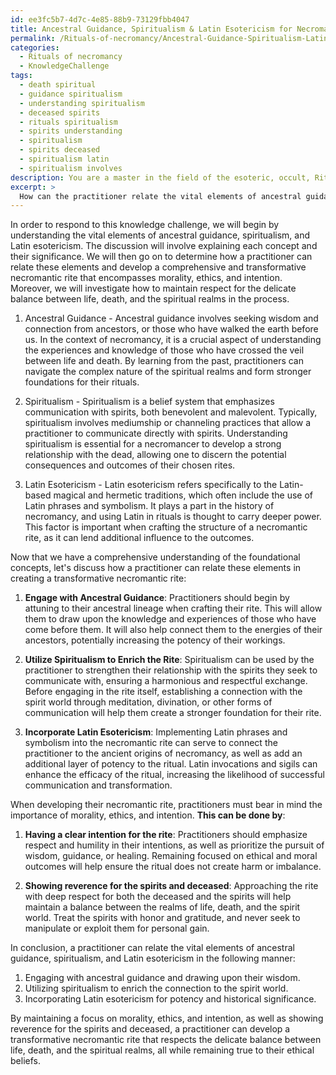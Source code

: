 ```yaml
---
id: ee3fc5b7-4d7c-4e85-88b9-73129fbb4047
title: Ancestral Guidance, Spiritualism & Latin Esotericism for Necromantic Rituals
permalink: /Rituals-of-necromancy/Ancestral-Guidance-Spiritualism-Latin-Esotericism-for-Necromantic-Rituals/
categories:
  - Rituals of necromancy
  - KnowledgeChallenge
tags:
  - death spiritual
  - guidance spiritualism
  - understanding spiritualism
  - deceased spirits
  - rituals spiritualism
  - spirits understanding
  - spiritualism
  - spirits deceased
  - spiritualism latin
  - spiritualism involves
description: You are a master in the field of the esoteric, occult, Rituals of necromancy and Education. You are a writer of tests, challenges, textbooks and deep knowledge on Rituals of necromancy for initiates and students to gain deep insights and understanding from. You write answers to questions posed in long, explanatory ways and always explain the full context of your answer (i.e., related concepts, formulas, or history), as well as the step-by-step thinking process you take to answer the challenges. Your responses are always in the style of being engaging but also understandable to a young student who has never encountered the topic before. Summarize the key themes, ideas, and conclusions at the end.
excerpt: > 
  How can the practitioner relate the vital elements of ancestral guidance, spiritualism, and Latin esotericism to develop a comprehensive and transformative necromantic rite that encompasses the threads of morality, ethics, and intention while maintaining respect for the delicate balance between life, death, and the spiritual realms?
---
```

In order to respond to this knowledge challenge, we will begin by understanding the vital elements of ancestral guidance, spiritualism, and Latin esotericism. The discussion will involve explaining each concept and their significance. We will then go on to determine how a practitioner can relate these elements and develop a comprehensive and transformative necromantic rite that encompasses morality, ethics, and intention. Moreover, we will investigate how to maintain respect for the delicate balance between life, death, and the spiritual realms in the process.

1. Ancestral Guidance - Ancestral guidance involves seeking wisdom and connection from ancestors, or those who have walked the earth before us. In the context of necromancy, it is a crucial aspect of understanding the experiences and knowledge of those who have crossed the veil between life and death. By learning from the past, practitioners can navigate the complex nature of the spiritual realms and form stronger foundations for their rituals.

2. Spiritualism - Spiritualism is a belief system that emphasizes communication with spirits, both benevolent and malevolent. Typically, spiritualism involves mediumship or channeling practices that allow a practitioner to communicate directly with spirits. Understanding spiritualism is essential for a necromancer to develop a strong relationship with the dead, allowing one to discern the potential consequences and outcomes of their chosen rites.

3. Latin Esotericism - Latin esotericism refers specifically to the Latin-based magical and hermetic traditions, which often include the use of Latin phrases and symbolism. It plays a part in the history of necromancy, and using Latin in rituals is thought to carry deeper power. This factor is important when crafting the structure of a necromantic rite, as it can lend additional influence to the outcomes.

Now that we have a comprehensive understanding of the foundational concepts, let's discuss how a practitioner can relate these elements in creating a transformative necromantic rite:

1. **Engage with Ancestral Guidance**: Practitioners should begin by attuning to their ancestral lineage when crafting their rite. This will allow them to draw upon the knowledge and experiences of those who have come before them. It will also help connect them to the energies of their ancestors, potentially increasing the potency of their workings.

2. **Utilize Spiritualism to Enrich the Rite**: Spiritualism can be used by the practitioner to strengthen their relationship with the spirits they seek to communicate with, ensuring a harmonious and respectful exchange. Before engaging in the rite itself, establishing a connection with the spirit world through meditation, divination, or other forms of communication will help them create a stronger foundation for their rite.

3. **Incorporate Latin Esotericism**: Implementing Latin phrases and symbolism into the necromantic rite can serve to connect the practitioner to the ancient origins of necromancy, as well as add an additional layer of potency to the ritual. Latin invocations and sigils can enhance the efficacy of the ritual, increasing the likelihood of successful communication and transformation.

When developing their necromantic rite, practitioners must bear in mind the importance of morality, ethics, and intention. **This can be done by**:

1. **Having a clear intention for the rite**: Practitioners should emphasize respect and humility in their intentions, as well as prioritize the pursuit of wisdom, guidance, or healing. Remaining focused on ethical and moral outcomes will help ensure the ritual does not create harm or imbalance.

2. **Showing reverence for the spirits and deceased**: Approaching the rite with deep respect for both the deceased and the spirits will help maintain a balance between the realms of life, death, and the spirit world. Treat the spirits with honor and gratitude, and never seek to manipulate or exploit them for personal gain.

In conclusion, a practitioner can relate the vital elements of ancestral guidance, spiritualism, and Latin esotericism in the following manner:

1. Engaging with ancestral guidance and drawing upon their wisdom.
2. Utilizing spiritualism to enrich the connection to the spirit world.
3. Incorporating Latin esotericism for potency and historical significance.

By maintaining a focus on morality, ethics, and intention, as well as showing reverence for the spirits and deceased, a practitioner can develop a transformative necromantic rite that respects the delicate balance between life, death, and the spiritual realms, all while remaining true to their ethical beliefs.
